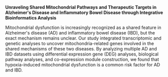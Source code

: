 **Unraveling Shared Mitochondrial Pathways and Therapeutic Targets in Alzheimer's Disease and Inflammatory Bowel Disease through Integrative Bioinformatics Analysis**

Mitochondrial dysfunction is increasingly recognized as a shared feature in Alzheimer's disease (AD) and inflammatory bowel disease (IBD), but the exact mechanism remains unclear. Our study integrated transcriptomic and genetic analyses to uncover mitochondria-related genes involved in the shared mechanisms of these two diseases. By analyzing multiple AD and IBD datasets using differential expression gene (DEG) analyses, biological pathway analyses, and co-expression module construction, we found that hypoxia-induced mitochondrial dysfunction is a common risk factor for AD and IBD.
